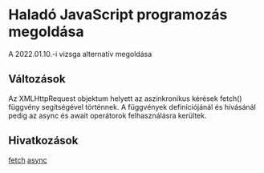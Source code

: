 # Haladó JavaScript programozás megoldása

A 2022.01.10.-i vizsga alternatív megoldása

## Változások

Az XMLHttpRequest objektum helyett az aszinkronikus kérések fetch() függvény segítségével történnek.
A függvények definíciójánál és hívásánál pedig az async és await operátorok felhasználásra kerültek.

## Hivatkozások

[fetch](https://www.w3schools.com/js/js_api_fetch.asp)
[async](https://www.w3schools.com/js/js_async.asp)